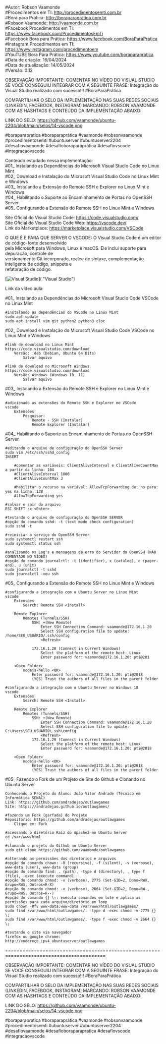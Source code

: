 #Autor: Robson Vaamonde<br>
#Procedimentos em TI: http://procedimentosemti.com.br<br>
#Bora para Prática: http://boraparapratica.com.br<br>
#Robson Vaamonde: http://vaamonde.com.br<br>
#Facebook Procedimentos em TI: https://www.facebook.com/ProcedimentosEmTi<br>
#Facebook Bora para Prática: https://www.facebook.com/BoraParaPratica<br>
#Instagram Procedimentos em TI: https://www.instagram.com/procedimentoem<br>
#YouTUBE Bora Para Prática: https://www.youtube.com/boraparapratica<br>
#Data de criação: 16/04/2024<br>
#Data de atualização: 14/05/2024<br>
#Versão: 0.12<br>

OBSERVAÇÃO IMPORTANTE: COMENTAR NO VÍDEO DO VISUAL STUDIO SE VOCÊ CONSEGUIU INTEGRAR COM 
A SEGUINTE FRASE: Integração do Visual Studio realizado com sucesso!!! #BoraParaPrática

COMPARTILHAR O SELO DA IMPLEMENTAÇÃO NAS SUAS REDES SOCIAIS (LINKEDIN, FACEBOOK, INSTAGRAM)
MARCANDO: ROBSON VAAMONDE COM AS HASHTAGS E CONTEÚDO DA IMPLEMENTAÇÃO ABAIXO: 

LINK DO SELO: https://github.com/vaamonde/ubuntu-2204/blob/main/selos/14-vscode.png

#boraparapratica #boraparaprática #vaamonde #robsonvaamonde #procedimentosemti #ubuntuserver 
#ubuntuserver2204 #desafiovaamonde #desafioboraparapratica #desafiovscode #integracaovscode

Conteúdo estudado nessa implementação:<br>
#01_ Instalando as Dependências do Microsoft Visual Studio Code no Linux Mint<br>
#02_ Download e Instalação do Microsoft Visual Studio Code no Linux Mint e Windows<br>
#03_ Instalando a Extensão do Remote SSH e Explorer no Linux Mint e Windows<br>
#04_ Habilitando o Suporte ao Encaminhamento de Portas no OpenSSH Server<br>
#05_ Configurando a Extensão do Remote SSH no Linux Mint e Windows<br>


Site Oficial do Visual Studio Code: https://code.visualstudio.com/<br>
Site Oficial do Visual Studio Code Web: https://vscode.dev/<br>
Link do Marketplace: https://marketplace.visualstudio.com/VSCode

O QUE É E PARA QUE SERVER O VSCODE: O Visual Studio Code é um editor de código-fonte desenvolvido<br>
pela Microsoft para Windows, Linux e macOS. Ele inclui suporte para depuração, controle de<br> 
versionamento Git incorporado, realce de sintaxe, complementação inteligente de código, snippets e<br> 
refatoração de código. 

[![Visual Studio](http://img.youtube.com/vi//0.jpg)]( "Visual Studio")

Link da vídeo aula: 

#01_ Instalando as Dependências do Microsoft Visual Studio Code VSCode no Linux Mint<br>

	#instalando as dependências do VSCode no Linux Mint
	sudo apt update
	sudo apt install vim git python2 python3 cloc

#02_ Download e Instalação do Microsoft Visual Studio Code VSCode no Linux Mint e Windows<br>

	#link de download no Linux Mint
	https://code.visualstudio.com/download
		Versão: .deb (Debian, Ubuntu 64 Bits)
			Salvar aquivo

	#link de download no Microsoft Windows
	https://code.visualstudio.com/download
		Versão: Windows (Windows 10, 11)
			Salvar aquivo

#03_ Instalando a Extensão do Remote SSH e Explorer no Linux Mint e Windows<br>

	#adicionado as extensões do Remote SSH e Explorer no VSCode
	vscode
		Extensões
			Pesquisar:
				Remote - SSH (Instalar)
				Remote Explorer (Instalar)

#04_ Habilitando o Suporte ao Encaminhamento de Portas no OpenSSH Server<br>

	#editando o arquivo de configuração do OpenSSH Server
	sudo vim /etc/ssh/sshd_config
	INSERT

		#comentar as variáveis: ClientAliveInterval e ClientAliveCountMax a partir da linha: 104
		#ClientAliveInterval 1800
		#ClientAliveCountMax 3

		#habilitar o recurso na variável: AllowTcpForwarding de: no para: yes na linha: 138
		AllowTcpForwarding yes
	
	#salvar e sair do arquivo
	ESC SHIFT :x <Enter>

	#testando o arquivo de configuração do OpenSSH SERVER
	#opção do comando sshd: -t (text mode check configuration)
	sudo sshd -t

	#reiniciar o serviço do OpenSSH Server
	sudo systemctl restart ssh
	sudo systemctl status ssh

	#analisando os Log's e mensagens de erro do Servidor do OpenSSH (NÃO COMENTADO NO VÍDEO)
	#opção do comando journalctl: -t (identifier), x (catalog), e (pager-end), u (unit)
	sudo journalctl -t sshd
	sudo journalctl -xeu ssh

#05_ Configurando a Extensão do Remote SSH no Linux Mint e Windows<br>

	#configurando a integração com o Ubuntu Server no Linux Mint
	vscode
		Extensões
			Search: Remote SSH <Install>
	
		Remote Explorer
			Remotes (Tunnels/SSH)
				SSH: +(New Remote)
					Enter SSH Connection Command: vaamonde@172.16.1.20
					Select SSH configuration file to update: /home/SEU_USUÁRIO/.ssh/config
					<Refresh>

				172.16.1.20 (Connect in Current Windows)
					Select the platform of the remote host: Linux
					Enter password for: vaamonde@172.16.1.20: pti@201

		<Open Folder>
			nodejs-hello <OK>
				Enter password for: vaamonde@172.16.1.20: pti@2018
				(YES) Trust the authors of all files in the parent folder

	#configurando a integração com o Ubuntu Server no Windows 10
	vscode
		Extensões
			Search: Remote SSH <Install>

		Remote Explorer
			Remotes (Tunnels/SSH)
				SSH: +(New Remote)
					Enter SSH Connection Command: vaamonde@172.16.1.20
					Select SSH configuration file to update: C:\Users\SEU_USUÁRIO\.ssh\config
					<Refresh>
				172.16.1.20 (Connect in Current Windows)
					Select the platform of the remote host: Linux
					Enter password for: vaamonde@172.16.1.20: pti@2018

		<Open Folder>
			nodejs-hello <OK>
				Enter password for: vaamonde@172.16.1.20: pti@2018
				(YES) Trust the authors of all files in the parent folder

#05_ Fazendo o Fork de um Projeto de Site do Github e Clonando no Ubuntu Server<br>

	Conhecendo o Projeto do Aluno: João Vitor Andrade (Técnico em Informática SENAC)
	Link: https://github.com/andradejao/outlawgames
	Site: https://andradejao.github.io/outlawgames/

	#fazendo um Fork (garfada) do Projeto
	Repositório: https://github.com/andradejao/outlawgames
		Clique em: Fork
	
	#acessando o diretório Raiz do Apache2 no Ubuntu Server
	cd /var/www/html

	#clonando o projeto do Github no Ubuntu Server
	sudo git clone https://github.com/vaamonde/outlawgames

	#alterando as permissões dos diretórios e arquivos
	#opção do comando chown: -R (recursive), -f (silent), -v (verbose), www-data (user), www-data (group)
	#opção do comando find: . (path), -type d (directory), , type f (file), -exec (execute command)
	#opção do comando chmod: -v (verbose), 2775 (Set-GID=2, Dono=RWX, Grupo=RWS, Outros=R-X)
	#opção do comando chmod: -v (verbose), 2664 (Set-GID=2, Dono=RW-, Grupo=RWS, Outros=R--)
	#opção do comando {} \;: executa comandos em lote e aplica as permissões para cada arquivo/diretório em loop
	sudo chown -Rfv www-data.www-data /var/www/html/outlawgames/
	sudo find /var/www/html/outlawgames/. -type d -exec chmod -v 2775 {} \;
	sudo find /var/www/html/outlawgames/. -type f -exec chmod -v 2664 {} \;

	#testando o site via navegador
	firefox ou google chrome: http://endereço_ipv4_ubuntuserver/outlawgames

=========================================================================================

OBSERVAÇÃO IMPORTANTE: COMENTAR NO VÍDEO DO VISUAL STUDIO SE VOCÊ CONSEGUIU INTEGRAR COM 
A SEGUINTE FRASE: Integração do Visual Studio realizado com sucesso!!! #BoraParaPrática

COMPARTILHAR O SELO DA IMPLEMENTAÇÃO NAS SUAS REDES SOCIAIS (LINKEDIN, FACEBOOK, INSTAGRAM)
MARCANDO: ROBSON VAAMONDE COM AS HASHTAGS E CONTEÚDO DA IMPLEMENTAÇÃO ABAIXO: 

LINK DO SELO: https://github.com/vaamonde/ubuntu-2204/blob/main/selos/14-vscode.png

#boraparapratica #boraparaprática #vaamonde #robsonvaamonde #procedimentosemti #ubuntuserver 
#ubuntuserver2204 #desafiovaamonde #desafioboraparapratica #desafiovscode #integracaovscode